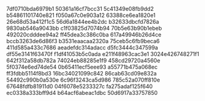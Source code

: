 7df0710bda6979b1
50361a16cf7bcc31
5c41349e08fb9dd2
b54861101740e821
f050a67c0e903a12
63388ce6ea1820e1
26e68d53a412f1c5
56d6a1844ee4b2dc
b32633dbcfd7826a
9830ab546a9043bb
c1f03825d7074b94
70b5e63b90b1ebeb
492020cdddee94a2
ff45dea3c386c0ba
617a49946b26d4ce
bccb3263de6d86f3
b3531eaacaa2320a
75ceb5c6fb9beca6
411d585a433c7686
aeadefdc314adacc
d5fc3444c347599a
df55e3141f63470f
f1df41053b5c0ada
e211f48963cac3e1
3024e426748271f1
642f312a58db782a
74024eb88285e1f9
458cd29720a4560e
5f0374e6ed74de54
0b65411ecf5eee93
a55771b475a068ec
ff3fdbb5114f8bd3
16bc34021099c842
86cab63cd09e832a
54492c990b0a530e
6c96f3243ca5d986
785c52a070ff810e
67648fdfb81911d0
04f6078e5233327c
fa275adaf125f640
ec0338a333bff9d4
b64acf6abeac1dbc
50d6917a33757850
